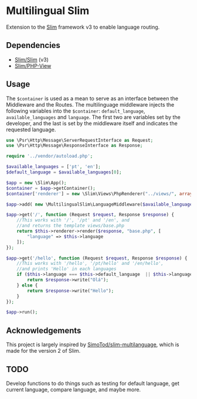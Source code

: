 # Multilingual Slim

Extension to the [Slim](http://www.slimframework.com/) framework v3 to enable language routing.

## Dependencies

* [Slim/Slim](https://github.com/slimphp/Slim) (v3)
* [Slim/PHP-View](https://github.com/slimphp/PHP-View)

## Usage

The `$container` is used as a mean to serve as an interface between the Middleware and the Routes. 
The multilinguage middleware injects the following variables into the `$container`: `default_language`, `available_languages` and `language`. 
The first two are variables set by the developer, and the last is set by the middleware itself and indicates the requested language. 

```php
use \Psr\Http\Message\ServerRequestInterface as Request;
use \Psr\Http\Message\ResponseInterface as Response;

require '../vendor/autoload.php';

$available_languages = ['pt', 'en'];
$default_language = $available_languages[0];

$app = new \Slim\App();
$container = $app->getContainer();
$container['renderer'] = new \Slim\Views\PhpRenderer("../views/", array("language" => $default_language));

$app->add( new \MultilingualSlim\LanguageMiddleware($available_languages, $default_language, $container) );

$app->get('/', function (Request $request, Response $response) {
    //This works with '/', '/pt' and '/en', and 
    //and returns the template views/base.php
    return $this->renderer->render($response, "base.php", [
        "language" => $this->language
    ]);
});

$app->get('/hello', function (Request $request, Response $response) {
    //This works with '/hello', '/pt/hello' and '/en/hello',
    //and prints 'Hello' in each languages
    if ($this->language === $this->default_language  || $this->language === 'pt') {
        return $response->write("Olá");
    } else {
        return $response->write("Hello");
    }
});

$app->run();
```


## Acknowledgements 

This project is largely inspired by [SimoTod/slim-multilanguage](https://github.com/SimoTod/slim-multilanguage), which is made for the version 2 of Slim.

## TODO

Develop functions to do things such as testing for default language, get current language, compare language, and maybe more.